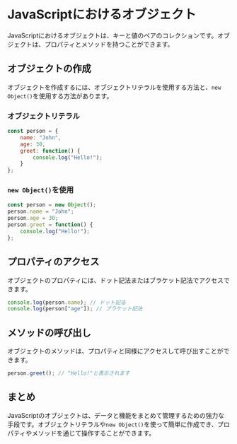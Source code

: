 # JavaScriptにおけるオブジェクト

JavaScriptにおけるオブジェクトは、キーと値のペアのコレクションです。オブジェクトは、プロパティとメソッドを持つことができます。

## オブジェクトの作成

オブジェクトを作成するには、オブジェクトリテラルを使用する方法と、`new Object()`を使用する方法があります。

### オブジェクトリテラル

```javascript
const person = {
    name: "John",
    age: 30,
    greet: function() {
        console.log("Hello!");
    }
};
```

### `new Object()`を使用

```javascript
const person = new Object();
person.name = "John";
person.age = 30;
person.greet = function() {
    console.log("Hello!");
};
```

## プロパティのアクセス

オブジェクトのプロパティには、ドット記法またはブラケット記法でアクセスできます。

```javascript
console.log(person.name); // ドット記法
console.log(person["age"]); // ブラケット記法
```

## メソッドの呼び出し

オブジェクトのメソッドは、プロパティと同様にアクセスして呼び出すことができます。

```javascript
person.greet(); // "Hello!"と表示されます
```

## まとめ

JavaScriptのオブジェクトは、データと機能をまとめて管理するための強力な手段です。オブジェクトリテラルや`new Object()`を使って簡単に作成でき、プロパティやメソッドを通じて操作することができます。